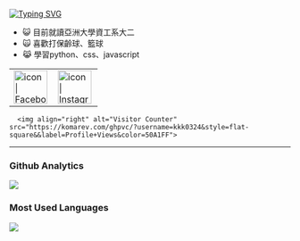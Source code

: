 <a href="https://git.io/typing-svg"><img src="https://readme-typing-svg.herokuapp.com?font=Fira+Code&pause=1000&color=F7B928&background=FFF0EB00&center=%E9%8C%AF%E8%AA%A4%E7%9A%84&vCenter=%E9%8C%AF%E8%AA%A4%E7%9A%84&repeat=%E7%9C%9F%E7%9A%84&width=435&lines=welcome+to+my+github" alt="Typing SVG" /></a>
- 😺 目前就讀亞洲大學資工系大二 
- 🙀 喜歡打保齡球、籃球
- 😹 學習python、css、javascript

<table>
  <tbody>
    <tr>
      <td><a href="https://www.facebook.com/profile.php?id=100003832682807"><img align="left" src="https://user-images.githubusercontent.com/8935531/161361100-1fe2b952-4a79-48ec-8646-58f1f4f9738c.gif" alt="icon | Facebook" width="60"/></a></td>
      <td><a href="https://www.instagram.com/ming_junzzzzz/"><img align="left" src="https://user-images.githubusercontent.com/8935531/161361084-a010cae7-5b98-4d09-a189-03862dc6e86e.gif" alt="icon | Instagram" width="60"/></a></td>
  </tbody>
 </table>

      <img align="right" alt="Visitor Counter" src="https://komarev.com/ghpvc/?username=kkk0324&style=flat-square&&label=Profile+Views&color=50A1FF">

---

### Github Analytics
<a href="https://github.com/kkk0324">
  <img src="https://github-readme-stats.vercel.app/api?username=kkk0324&count_private=true&show_icons=true&include_all_commits=true" />
</a>

### Most Used Languages
<a href="https://github.com/kkk0324">
  <img src="https://github-readme-stats.vercel.app/api/top-langs/?username=kkk0324&layout=compact&hide=HTML,CSS,Stylus,CoffeeScript,EJS&langs_count=10" />
</a>
